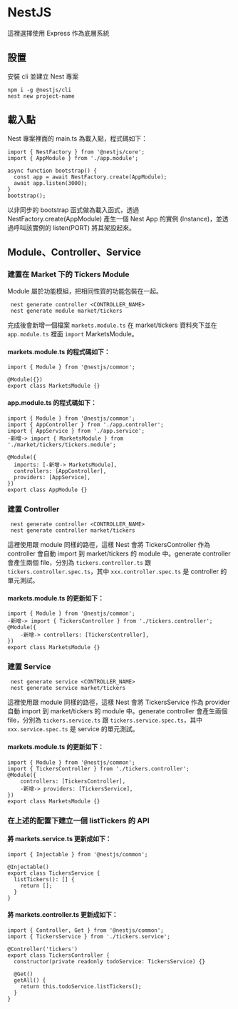# NestJS
這裡選擇使用 Express 作為底層系統
## 設置
安裝 cli 並建立 Nest 專案
```shell!
npm i -g @nestjs/cli
nest new project-name
```
## 載入點
Nest 專案裡面的 main.ts 為載入點，程式碼如下：
```typescript!
import { NestFactory } from '@nestjs/core';
import { AppModule } from './app.module';

async function bootstrap() {
  const app = await NestFactory.create(AppModule);
  await app.listen(3000);
}
bootstrap();
```
以非同步的 bootstrap 函式做為載入函式，透過 NestFactory.create(AppModule) 產生一個 Nest App 的實例 (Instance)，並透過呼叫該實例的 listen(PORT) 將其架設起來。

## Module、Controller、Service
### 建置在 Market 下的 Tickers Module
Module 屬於功能模組，把相同性質的功能包裝在一起。
```shell!
 nest generate controller <CONTROLLER_NAME>
 nest generate module market/tickers     
```
完成後會新增一個檔案 `markets.module.ts` 在 market/tickers 資料夾下並在 `app.module.ts` 裡面 `import` MarketsModule。
#### markets.module.ts 的程式碼如下：
```typescript!
import { Module } from '@nestjs/common';

@Module({})
export class MarketsModule {}
```
#### app.module.ts 的程式碼如下：
```typescript!
import { Module } from '@nestjs/common';
import { AppController } from './app.controller';
import { AppService } from './app.service';
-新增-> import { MarketsModule } from './market/tickers/tickers.module';

@Module({
  imports: [-新增-> MarketsModule],
  controllers: [AppController],
  providers: [AppService],
})
export class AppModule {}
```

### 建置 Controller
```shell!
 nest generate controller <CONTROLLER_NAME>
 nest generate controller market/tickers   
```
這裡使用跟 module 同樣的路徑，這樣 Nest 會將 TickersController 作為 controller 會自動 import 到 market/tickers 的 module 中。generate controller 會產生兩個 file，分別為 `tickers.controller.ts` 跟 `tickers.controller.spec.ts`，其中 `xxx.controller.spec.ts` 是 controller 的單元測試。

#### markets.module.ts 的更新如下：
```typescript!
import { Module } from '@nestjs/common';
-新增-> import { TickersController } from './tickers.controller';
@Module({
    -新增-> controllers: [TickersController],
})
export class MarketsModule {}
```
### 建置 Service
```shell!
 nest generate service <CONTROLLER_NAME>
 nest generate service market/tickers   
```
這裡使用跟 module 同樣的路徑，這樣 Nest 會將 TickersService 作為 provider 自動 import 到 market/tickers 的 module 中。generate controller 會產生兩個 file，分別為 `tickers.service.ts` 跟 `tickers.service.spec.ts`，其中 `xxx.service.spec.ts` 是 service 的單元測試。

#### markets.module.ts 的更新如下：
```typescript!
import { Module } from '@nestjs/common';
import { TickersController } from './tickers.controller';
@Module({
    controllers: [TickersController],
    -新增-> providers: [TickersService],
})
export class MarketsModule {}
```

### 在上述的配置下建立一個 listTickers 的 API

#### 將 markets.service.ts 更新成如下：
```typescript!
import { Injectable } from '@nestjs/common';

@Injectable()
export class TickersService {
  listTickers(): [] {
    return [];
  }
}
```

#### 將 markets.controller.ts 更新成如下：
```typescript!
import { Controller, Get } from '@nestjs/common';
import { TickersService } from './tickers.service';

@Controller('tickers')
export class TickersController {
  constructor(private readonly todoService: TickersService) {}

  @Get()
  getAll() {
    return this.todoService.listTickers();
  }
}
```

